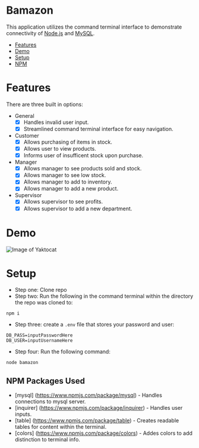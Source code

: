 # Bamazon
This application utilizes the command terminal interface to demonstrate connectivity of [Node.js](https://nodejs.org/en/) and [MySQL](https://www.mysql.com/). 

* [Features](#features)
* [Demo](#demo)
* [Setup](#setup)
* [NPM](#npm)

# <a name="features"></a>Features

There are three built in options:

- General
    - [x] Handles invalid user input.
    - [x] Streamlined command terminal interface for easy navigation.
- Customer
    - [x] Allows purchasing of items in stock.
    - [x] Allows user to view products.
    - [x] Informs user of insufficent stock upon purchase.
- Manager
    - [x] Allows manager to see products sold and stock.
    - [x] Allows manager to see low stock.
    - [x] Allows manager to add to inventory.
    - [x] Allows manager to add a new product.
- Supervisor
    - [x] Allows supervisor to see profits.
    - [x] Allows supervisor to add a new department.

# <a name="demo"></a>Demo

![Image of Yaktocat](https://octodex.github.com/images/yaktocat.png)

# <a name="setup"></a>Setup

* Step one: Clone repo
* Step two: Run the following in the command terminal within the directory the repo was cloned to:
```
npm i
```
* Step three: create a `.env` file that stores your password and user:
```
DB_PASS=inputPasswordHere
DB_USER=inputUsernameHere
```
* Step four: Run the following command:
```
node bamazon
```

## <a name="npm"></a>NPM Packages Used
* [mysql] (https://www.npmjs.com/package/mysql) - Handles connections to mysql server.
* [inquirer] (https://www.npmjs.com/package/inquirer) - Handles user inputs.
* [table] (https://www.npmjs.com/package/table) - Creates readable tables for content within the terminal.
* [colors] (https://www.npmjs.com/package/colors) - Addes colors to add distinction to terminal info.